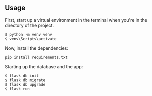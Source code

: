 ## Usage
First, start up a virtual environment in the terminal when you're in the directory of the project.
```
$ python -m venv venv
$ venv\Scripts\activate
```
Now, install the dependencies:
```
pip install requirements.txt
```

Starting up the database and the app:
```
$ flask db init
$ flask db migrate
$ flask db upgrade
$ flask run
```
